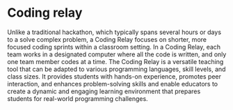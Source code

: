 # Coding relay
Unlike a traditional hackathon, which typically spans several hours or days to a solve complex problem, a Coding Relay focuses on shorter, more focused coding sprints within a classroom setting. In a Coding Relay, each team works in a designated computer where all the code is written, and only one team member codes at a time. The Coding Relay is a versatile teaching tool that can be adapted to various programming languages, skill levels, and class sizes. It provides students with hands-on experience, promotes peer interaction, and enhances problem-solving skills and enable educators to create a dynamic and engaging learning environment that prepares students for real-world programming challenges.

